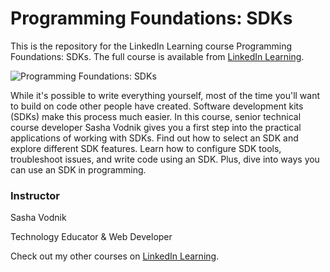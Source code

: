 # Programming Foundations: SDKs
This is the repository for the LinkedIn Learning course Programming Foundations: SDKs. The full course is available from [LinkedIn Learning][lil-course-url].

![Programming Foundations: SDKs][lil-thumbnail-url] 

While it's possible to write everything yourself, most of the time you'll want to build on code other people have created. Software development kits (SDKs) make this process much easier. In this course, senior technical course developer Sasha Vodnik gives you a first step into the practical applications of working with SDKs. Find out how to select an SDK and explore different SDK features. Learn how to configure SDK tools, troubleshoot issues, and write code using an SDK. Plus, dive into ways you can use an SDK in programming.


### Instructor

Sasha Vodnik 
                            
Technology Educator & Web Developer

                            

Check out my other courses on [LinkedIn Learning](https://www.linkedin.com/learning/instructors/sasha-vodnik).

[lil-course-url]: https://www.linkedin.com/learning/programming-foundations-sdks?dApp=59033956
[lil-thumbnail-url]: https://media.licdn.com/dms/image/C560DAQF9uwQSkGT15Q/learning-public-crop_675_1200/0/1679432033311?e=2147483647&v=beta&t=RqLpsi-4VHrMmqogg0mHVvVoansYDVM8IQdEXChs7Gc
